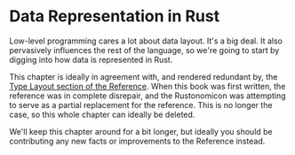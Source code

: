 # Data Representation in Rust

Low-level programming cares a lot about data layout. It's a big deal. It also
pervasively influences the rest of the language, so we're going to start by
digging into how data is represented in Rust.

This chapter is ideally in agreement with, and rendered redundant by,
the [Type Layout section of the Reference][ref-type-layout]. When this
book was first written, the reference was in complete disrepair, and the
Rustonomicon was attempting to serve as a partial replacement for the reference.
This is no longer the case, so this whole chapter can ideally be deleted.

We'll keep this chapter around for a bit longer, but ideally you should be
contributing any new facts or improvements to the Reference instead.

[ref-type-layout]: ../reference/type-layout.html
